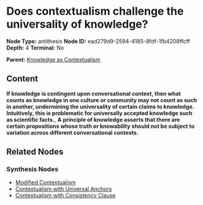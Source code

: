 # Does contextualism challenge the universality of knowledge?

**Node Type:** antithesis
**Node ID:** ead279d9-2594-4185-8fdf-1fb4208ffcff
**Depth:** 4
**Terminal:** No

**Parent:** [Knowledge as Contextualism](knowledge-as-contextualism-synthesis-53338095-bce4-4d8b-b2cc-8253f478bdcf.md)

## Content

**If knowledge is contingent upon conversational context, then what counts as knowledge in one culture or community may not count as such in another, undermining the universality of certain claims to knowledge. Intuitively, this is problematic for universally accepted knowledge such as scientific facts.**, **A principle of knowledge asserts that there are certain propositions whose truth or knowability should not be subject to variation across different conversational contexts.**

## Related Nodes

### Synthesis Nodes

- [Modified Contextualism](modified-contextualism-synthesis-97869d01-5ed7-4bc6-908f-1cc7e01a1751.md)
- [Contextualism with Universal Anchors](contextualism-with-universal-anchors-synthesis-49f31a80-1156-4cb1-97df-38c621c9cec7.md)
- [Contextualism with Consistency Clause](contextualism-with-consistency-clause-synthesis-aebecdb1-49de-42ea-a99e-7e2df9107bd6.md)
